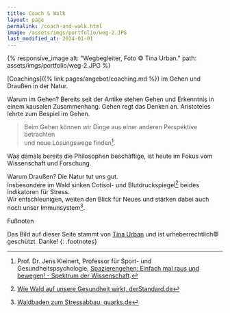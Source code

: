 ```yaml
---
title: Coach & Walk
layout: page
permalink: /coach-and-walk.html
image: /assets/imgs/portfolio/weg-2.JPG
last_modified_at: 2024-01-01
---
```

{% responsive_image alt: "Wegbegleiter, Foto © Tina Urban." path: assets/imgs/portfolio/weg-2.JPG %}

[Coachings]({% link pages/angebot/coaching.md %}) im Gehen und Draußen in der Natur.

Warum im Gehen? 
Bereits seit der Antike stehen Gehen und Erkenntnis in einem kausalen Zusammenhang.
Gehen regt das Denken an. Aristoteles lehrte zum Bespiel im Gehen.   

> Beim Gehen können wir Dinge aus einer anderen Perspektive betrachten    
> und neue Lösungswege finden[^gehen].

Was damals bereits die Philosophen beschäftige, 
ist heute im Fokus vom Wissenschaft und Forschung.

Warum Draußen? Die Natur tut uns gut.    
Insbesondere im Wald sinken Cotisol- und Blutdruckspiegel[^waldgesundheit]
beides Indikatoren für Stress.    
Wir entschleunigen, weiten den Blick für Neues und stärken dabei auch noch unser Immunsystem[^waldbaden].

Fußnoten 

Das Bild auf dieser Seite stammt von [Tina Urban](https://tinaurban.de) 
und ist urheberrechtlich&copy; geschützt. Danke!
{: .footnotes}

[^naturgesundheit]: [Wie wirken Natur und Landschaft auf Gesundheit, Wohlbefinden und Lebensqualität?, Prof. Dr. Ulrich Gebhard, Universität Hamburg](https://b6b1804a-fbf0-47c4-b778-3deada707163.filesusr.com/ugd/07922c_3ed56f11bfe74d0ab6b0e1e32ee6dd78.pdf)
[^naturbewegung]: [Was die Natur besser kann als das Fitnesscenter, derStandard.de](https://www.derstandard.de/story/2000065058714/was-die-natur-besser-kann-als-das-fitnesscenter)
[^mindfulwalk]: [The Benefits of a Mindful Walk, Search Inside Yourself Leadership Institute](https://siyli.org/mindful-walk-benefits/)
[^waldbaden]: [Waldbaden zum Stressabbau, quarks.de](https://www.quarks.de/gesundheit/waldbaden-zum-stressabbau/)
[^waldgesundheit]: [Wie Wald auf unsere Gesundheit wirkt, derStandard.de](https://www.derstandard.de/story/2000116617740/wie-wald-auf-unsere-gesundheit-wirkt)
[^emotionalinteligenz]: [Warum emotionale Intelligenz im Job so wichtig ist, MichaelPage](https://www.michaelpage.de/advice/management-tipps/leadership/warum-emotionale-intelligenz-im-job-so-wichtig-ist)
[^gehen]: Prof. Dr. Jens Kleinert, Professor für Sport- und Gesundheitspsychologie, [Spazierengehen: Einfach mal raus und bewegen! - Spektrum der Wissenschaft](https://www.spektrum.de/news/spazierengehen-einfach-mal-raus-und-bewegen/1824811). 


